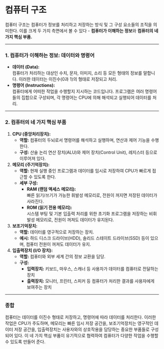 # 컴퓨터 구조

컴퓨터 구조는 컴퓨터가 정보를 처리하고 저장하는 방식 및 그 구성 요소들의 조직을 의미한다. 이를 크게 두 가지 측면에서 볼 수 있다 - **컴퓨터가 이해하는 정보**와 **컴퓨터의 네 가지 핵심 부품.**

***

### 1. 컴퓨터가 이해하는 정보: 데이터와 명령어

* **데이터 (Data):**\
  컴퓨터가 처리하는 대상인 수치, 문자, 이미지, 소리 등 모든 형태의 정보를 말합니다. 이러한 데이터는 이진수(0과 1)의 형태로 저장되고 처리.
* **명령어 (Instructions):**\
  컴퓨터에게 어떠한 작업을 수행할지 지시하는 코드입니다. 프로그램은 여러 명령어들의 집합으로 구성되며, 각 명령어는 CPU에 의해 해석되고 실행되어 데이터를 처리.

***

### 2. 컴퓨터의 네 가지 핵심 부품

1. **CPU (중앙처리장치):**
   * **역할:** 컴퓨터의 두뇌로서 명령어를 해석하고 실행하며, 연산과 제어 기능을 수행한다.
   * **구성:** 산술 논리 연산 장치(ALU)와 제어 장치(Control Unit), 레지스터 등으로 이루어져 있다.
2. **메모리 (주기억장치):**
   * **역할:** 현재 실행 중인 프로그램과 데이터를 임시로 저장하여 CPU가 빠르게 접근할 수 있도록 한다.
   * **세부 구성:**
     * **RAM (랜덤 액세스 메모리):**\
       빠른 읽기/쓰기가 가능한 휘발성 메모리로, 전원이 꺼지면 저장된 데이터가 사라진다.
     * **ROM (읽기 전용 메모리):**\
       시스템 부팅 및 기본 입출력 처리를 위한 초기화 프로그램을 저장하는 비휘발성 메모리로, 전원이 꺼져도 데이터가 유지된다.
3. **보조기억장치:**
   * **역할:** 데이터를 영구적으로 저장하는 장치.
   * **예시:** 하드 디스크 드라이브(HDD), 솔리드 스테이트 드라이브(SSD) 등이 있으며, 컴퓨터 전원이 꺼져도 데이터가 유지.
4. **입출력장치 (I/O 장치):**
   * **역할:** 컴퓨터와 외부 세계 간의 정보 교환을 담당.
   * **구성:**
     * **입력장치:** 키보드, 마우스, 스캐너 등 사용자가 데이터를 컴퓨터로 전달하는 장치
     * **출력장치:** 모니터, 프린터, 스피커 등 컴퓨터가 처리한 결과를 사용자에게 보여주는 장치

***

### 종합

컴퓨터는 데이터를 이진수 형태로 저장하고, 명령어에 따라 데이터를 처리한다. 이러한 작업은 CPU가 주도하며, 메모리는 빠른 임시 저장 공간을, 보조기억장치는 영구적인 데이터 저장 공간을, 입출력장치는 사용자와의 상호작용을 담당하는 중요한 부품들로 구성되어 있다. 이 네 가지 핵심 부품이 유기적으로 협력하여 컴퓨터가 다양한 작업을 수행할 수 있도록 만들어 준다.
